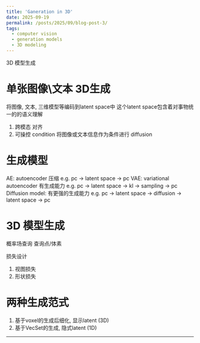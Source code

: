```yaml
---
title: 'Ganeration in 3D'
date: 2025-09-19
permalink: /posts/2025/09/blog-post-3/
tags:
  - computer vision
  - generation models
  - 3D modeling
---
```


3D 模型生成

单张图像\文本 3D生成
======
将图像, 文本, 三维模型等编码到latent space中
这个latent space包含着对事物统一的的语义理解

1. 跨模态 对齐
2. 可操控 condition 将图像或文本信息作为条件进行 diffusion

生成模型
======

AE: autoencoder 压缩 e.g. pc -> latent space -> pc
VAE: variational autoencoder 有生成能力 e.g. pc -> latent space -> kl -> sampling -> pc
Diffusion model: 有更强的生成能力 e.g. pc -> latent space -> diffusion -> latent space -> pc

3D 模型生成
======
概率场查询
查询点/体素

损失设计

1. 视图损失
2. 形状损失

两种生成范式
======

1. 基于voxel的生成后细化, 显示latent (3D)
2. 基于VecSet的生成, 隐式latent (1D)

------
